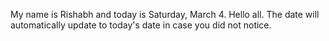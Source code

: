 My name is Rishabh and today is Saturday, March 4. Hello all. The date will automatically update to today's date in case you did not notice.
